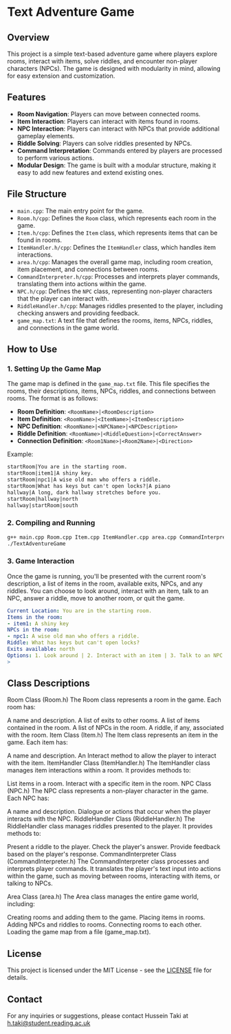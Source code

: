 # Text Adventure Game

## Overview

This project is a simple text-based adventure game where players explore rooms, interact with items, solve riddles, and encounter non-player characters (NPCs). The game is designed with modularity in mind, allowing for easy extension and customization.

## Features

- **Room Navigation**: Players can move between connected rooms.
- **Item Interaction**: Players can interact with items found in rooms.
- **NPC Interaction**: Players can interact with NPCs that provide additional gameplay elements.
- **Riddle Solving**: Players can solve riddles presented by NPCs.
- **Command Interpretation**: Commands entered by players are processed to perform various actions.
- **Modular Design**: The game is built with a modular structure, making it easy to add new features and extend existing ones.

## File Structure

- `main.cpp`: The main entry point for the game.
- `Room.h/cpp`: Defines the `Room` class, which represents each room in the game.
- `Item.h/cpp`: Defines the `Item` class, which represents items that can be found in rooms.
- `ItemHandler.h/cpp`: Defines the `ItemHandler` class, which handles item interactions.
- `area.h/cpp`: Manages the overall game map, including room creation, item placement, and connections between rooms.
- `CommandInterpreter.h/cpp`: Processes and interprets player commands, translating them into actions within the game.
- `NPC.h/cpp`: Defines the `NPC` class, representing non-player characters that the player can interact with.
- `RiddleHandler.h/cpp`: Manages riddles presented to the player, including checking answers and providing feedback.
- `game_map.txt`: A text file that defines the rooms, items, NPCs, riddles, and connections in the game world.

## How to Use

### 1. Setting Up the Game Map

The game map is defined in the `game_map.txt` file. This file specifies the rooms, their descriptions, items, NPCs, riddles, and connections between rooms. The format is as follows:

- **Room Definition**: `<RoomName>|<RoomDescription>`
- **Item Definition**: `<RoomName>|<ItemName>|<ItemDescription>`
- **NPC Definition**: `<RoomName>|<NPCName>|<NPCDescription>`
- **Riddle Definition**: `<RoomName>|<RiddleQuestion>|<CorrectAnswer>`
- **Connection Definition**: `<Room1Name>|<Room2Name>|<Direction>`

Example:
```txt
startRoom|You are in the starting room.
startRoom|item1|A shiny key.
startRoom|npc1|A wise old man who offers a riddle.
startRoom|What has keys but can't open locks?|A piano
hallway|A long, dark hallway stretches before you.
startRoom|hallway|north
hallway|startRoom|south
```

### 2. Compiling and Running
```bash
g++ main.cpp Room.cpp Item.cpp ItemHandler.cpp area.cpp CommandInterpreter.cpp NPC.cpp RiddleHandler.cpp -o TextAdventureGame
./TextAdventureGame
```
### 3. Game Interaction
Once the game is running, you'll be presented with the current room's description, a list of items in the room, available exits, NPCs, and any riddles. You can choose to look around, interact with an item, talk to an NPC, answer a riddle, move to another room, or quit the game.
```yaml
Current Location: You are in the starting room.
Items in the room:
- item1: A shiny key
NPCs in the room:
- npc1: A wise old man who offers a riddle.
Riddle: What has keys but can't open locks?
Exits available: north
Options: 1. Look around | 2. Interact with an item | 3. Talk to an NPC | 4. Answer a riddle | 5. Move to another room | 6. Quit | 7. Enter Command Mode
>
```
## Class Descriptions
Room Class (Room.h)
The Room class represents a room in the game. Each room has:

A name and description.
A list of exits to other rooms.
A list of items contained in the room.
A list of NPCs in the room.
A riddle, if any, associated with the room.
Item Class (Item.h)
The Item class represents an item in the game. Each item has:

A name and description.
An Interact method to allow the player to interact with the item.
ItemHandler Class (ItemHandler.h)
The ItemHandler class manages item interactions within a room. It provides methods to:

List items in a room.
Interact with a specific item in the room.
NPC Class (NPC.h)
The NPC class represents a non-player character in the game. Each NPC has:

A name and description.
Dialogue or actions that occur when the player interacts with the NPC.
RiddleHandler Class (RiddleHandler.h)
The RiddleHandler class manages riddles presented to the player. It provides methods to:

Present a riddle to the player.
Check the player's answer.
Provide feedback based on the player's response.
CommandInterpreter Class (CommandInterpreter.h)
The CommandInterpreter class processes and interprets player commands. It translates the player's text input into actions within the game, such as moving between rooms, interacting with items, or talking to NPCs.

Area Class (area.h)
The Area class manages the entire game world, including:

Creating rooms and adding them to the game.
Placing items in rooms.
Adding NPCs and riddles to rooms.
Connecting rooms to each other.
Loading the game map from a file (game_map.txt).

## License

This project is licensed under the MIT License - see the [LICENSE](LICENSE) file for details.

## Contact
For any inquiries or suggestions, please contact Hussein Taki at h.taki@student.reading.ac.uk
